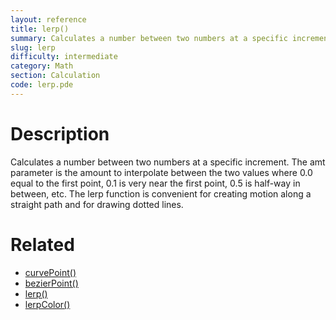 ```yaml
---
layout: reference
title: lerp()
summary: Calculates a number between two numbers at a specific increment
slug: lerp
difficulty: intermediate
category: Math
section: Calculation
code: lerp.pde
---
```


# Description

Calculates a number between two numbers at a specific increment. The amt parameter is the amount to interpolate between the two values where 0.0 equal to the first point, 0.1 is very near the first point, 0.5 is half-way in between, etc. The lerp function is convenient for creating motion along a straight path and for drawing dotted lines.
# Related

- [curvePoint()](curvepoint.html)
- [bezierPoint()](bezierpoint.html)
- [lerp()](lerp.html)
- [lerpColor()](lerpcolor.html)
